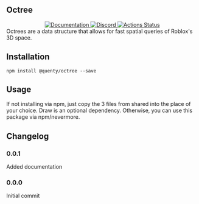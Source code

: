 ## Octree
<div align="center">
  <a href="http://quenty.github.io/api/">
    <img src="https://img.shields.io/badge/docs-website-green.svg" alt="Documentation" />
  </a>
  <a href="https://discord.gg/mhtGUS8">
    <img src="https://img.shields.io/badge/discord-nevermore-blue.svg" alt="Discord" />
  </a>
  <a href="https://github.com/Quenty/NevermoreEngine/actions">
    <img src="https://github.com/Quenty/NevermoreEngine/workflows/luacheck/badge.svg" alt="Actions Status" />
  </a>
</div>
Octrees are a data structure that allows for fast spatial queries of Roblox's 3D space.

## Installation
```
npm install @quenty/octree --save
```

## Usage

If not installing via npm, just copy the 3 files from shared into the place of your choice. Draw is an optional dependency. Otherwise, you can use this package via npm/nevermore.
## Changelog

### 0.0.1
Added documentation

### 0.0.0
Initial commit